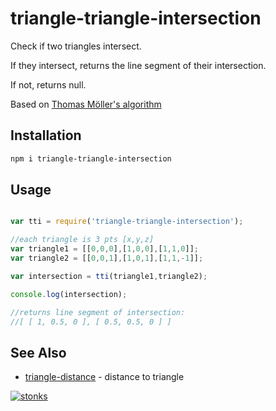 # triangle-triangle-intersection

Check if two triangles intersect. 

If they intersect, returns the line segment of their intersection.

If not, returns null.

Based on [Thomas Möller's algorithm](http://web.stanford.edu/class/cs277/resources/papers/Moller1997b.pdf)

## Installation

```sh
npm i triangle-triangle-intersection
```

## Usage 

```javascript

var tti = require('triangle-triangle-intersection');

//each triangle is 3 pts [x,y,z]
var triangle1 = [[0,0,0],[1,0,0],[1,1,0]];
var triangle2 = [[0,0,1],[1,0,1],[1,1,-1]];

var intersection = tti(triangle1,triangle2);

console.log(intersection);

//returns line segment of intersection:
//[ [ 1, 0.5, 0 ], [ 0.5, 0.5, 0 ] ]

```

## See Also

- [triangle-distance](https://www.npmjs.com/package/triangle-distance) - distance to triangle




[![stonks](https://i.imgur.com/UpDxbfe.png)](https://www.npmjs.com/~stonkpunk)

